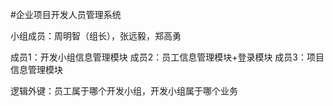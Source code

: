 #企业项目开发人员管理系统

小组成员：周明智（组长），张远毅，郑高勇

成员1：开发小组信息管理模块
成员2：员工信息管理模块+登录模块
成员3：项目信息管理模块

逻辑外键：员工属于哪个开发小组，开发小组属于哪个业务
